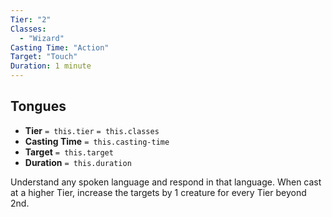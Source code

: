 ```yaml
---
Tier: "2"
Classes:
  - "Wizard"
Casting Time: "Action"
Target: "Touch"
Duration: 1 minute
---
```

## Tongues
- **Tier** `= this.tier` `= this.classes`
- **Casting Time** `= this.casting-time`
- **Target** `= this.target`
- **Duration** `= this.duration`

Understand any spoken language and respond in that language. When cast at a higher Tier, increase the targets by 1 creature for every Tier beyond 2nd.